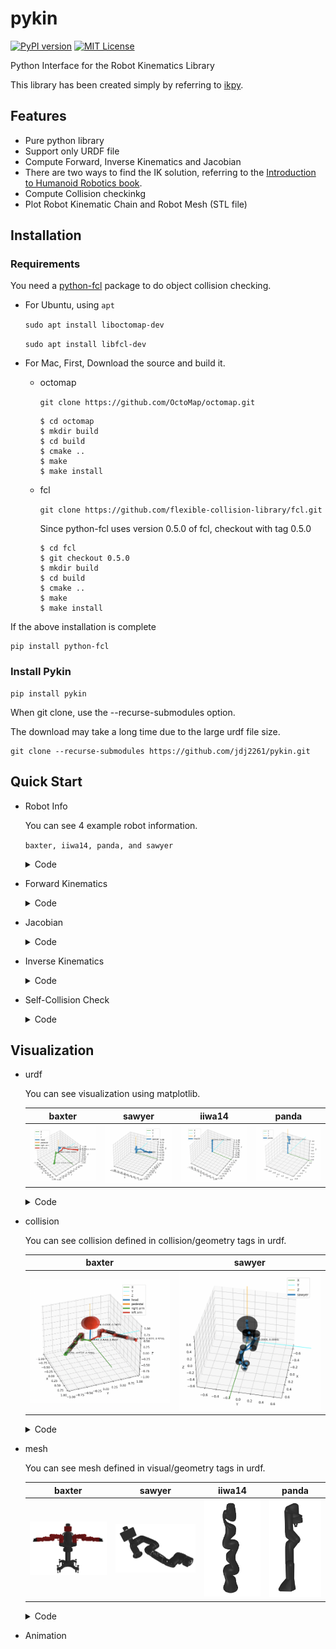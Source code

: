 #  pykin
[![PyPI version](https://badge.fury.io/py/pykin.svg)](https://badge.fury.io/py/pykin)  [![MIT License](http://img.shields.io/badge/license-MIT-blue.svg?style=flat)](LICENSE)

Python Interface for the Robot Kinematics Library

This library has been created simply by referring to [ikpy](https://github.com/Phylliade/ikpy.git).

## Features

- Pure python library
- Support only URDF file
- Compute Forward, Inverse Kinematics and Jacobian
- There are two ways to find the IK solution, referring to the [Introduction to Humanoid Robotics book](https://link.springer.com/book/10.1007/978-3-642-54536-8).
- Compute Collision checkinkg
- Plot Robot Kinematic Chain and Robot Mesh (STL file)

## Installation

### Requirements

You need a [python-fcl](https://github.com/BerkeleyAutomation/python-fcl) package to do object collision checking.

- For Ubuntu, using  `apt`

  `sudo apt install liboctomap-dev`

  `sudo apt install libfcl-dev`

- For Mac, First, Download the source and build it.

  - octomap

    `git clone https://github.com/OctoMap/octomap.git`

    ~~~
    $ cd octomap
    $ mkdir build
    $ cd build
    $ cmake ..
    $ make
    $ make install
    ~~~

  - fcl

    `git clone https://github.com/flexible-collision-library/fcl.git`

    Since python-fcl uses version 0.5.0 of fcl, checkout with tag 0.5.0

    ~~~
    $ cd fcl
    $ git checkout 0.5.0
    $ mkdir build
    $ cd build
    $ cmake ..
    $ make
    $ make install
    ~~~

If the above installation is complete

~~~
pip install python-fcl
~~~

### Install Pykin

~~~
pip install pykin
~~~

When git clone, use the --recurse-submodules option. 

The download may take a long time due to the large urdf file size.

~~~
git clone --recurse-submodules https://github.com/jdj2261/pykin.git
~~~

## Quick Start

- Robot Info

  You can see 4 example robot information.

   `baxter, iiwa14, panda, and sawyer`

  <details>
    <summary>Code</summary> 

  ~~~python
  import sys
  from pykin.robot import Robot
  
  file_path = '../asset/urdf/baxter/baxter.urdf'
  if len(sys.argv) > 1:
      robot_name = sys.argv[1]
      file_path = '../asset/urdf/' + robot_name + '/' + robot_name + '.urdf'
      
  robot = Robot(file_path)
  robot.show_robot_info()
  ~~~

  </details>

- Forward Kinematics

  <details>
    <summary>Code</summary> 
  
  ~~~python
  from pykin.robot import Robot
  from pykin.kinematics.transform import Transform
  from pykin.utils.kin_utils import ShellColors as sc
  
  # baxter_example
  file_path = '../asset/urdf/baxter/baxter.urdf'
  robot = Robot(file_path, Transform(rot=[0.0, 0.0, 0.0], pos=[0, 0, 0]))
  
  # set input joints 
  head_thetas = [0.0]
  right_arm_thetas = [0, 0, 0, 0, 0, 0, 0]
  left_arm_thetas = [0, 0, 0, 0, 0, 0, 0]
  thetas = head_thetas + right_arm_thetas + left_arm_thetas
  
  # compute FK
  fk = robot.kin.forward_kinematics(thetas)
  for link, transform in fk.items():
      print(f"{sc.HEADER}{link}{sc.ENDC}, {transform.rot}, {transform.pos}")
  ~~~
  
  </details>
  
- Jacobian

  <details>
    <summary>Code</summary> 
  
  ~~~python
  from pykin.kinematics import transform as tf
  from pykin.robot import Robot
  
  # import jacobian
  from pykin.kinematics import jacobian as jac
  
  file_path = '../asset/urdf/baxter/baxter.urdf'
  robot = Robot(file_path, tf.Transform(rot=[0.0, 0.0, 0.0], pos=[0, 0, 0]))
  
  left_arm_thetas = [0, 0, 0, 0, 0, 0, 0]
  
  # Before compute Jacobian, you must set from start link to end link
  robot.set_desired_frame("base", "left_wrist")
  fk = robot.kin.forward_kinematics(left_arm_thetas)
  
  # If you want to get Jacobian, use calc_jacobian function
  J = jac.calc_jacobian(robot.desired_frames, fk, left_arm_thetas)
  print(J)
  
  right_arm_thetas = [0, 0, 0, 0, 0, 0, 0]
  robot.set_desired_frame("base", "right_wrist")
  fk = robot.kin.forward_kinematics(right_arm_thetas)
  J = jac.calc_jacobian(robot.desired_frames, fk, right_arm_thetas)
  print(J)
  ~~~
  
  </details>
  
- Inverse Kinematics

  <details>
    <summary>Code</summary> 
  
  ~~~python
  import numpy as np
  from pykin.robot import Robot
  from pykin.kinematics.transform import Transform
  
  # baxter_example
  file_path = '../asset/urdf/baxter/baxter.urdf'
  robot = Robot(file_path, Transform(rot=[0.0, 0.0, 0.0], pos=[0, 0, 0]))
  
  # set joints for targe pose
  right_arm_thetas = np.random.randn(7)
  
  # set init joints
  init_right_thetas = np.random.randn(7)
  
  # Before compute IK, you must set from start link to end link
  robot.set_desired_frame("base", "right_wrist")
  
  # Compute FK for target pose
  target_fk = robot.kin.forward_kinematics(right_arm_thetas)
  
  # get target pose
  target_r_pose = np.hstack((target_fk["right_wrist"].pos, target_fk["right_wrist"].rot))
  
  # Compute IK Solution using LM(Levenberg-Marquardt) or NR(Newton-Raphson) method
  ik_right_result, _ = robot.kin.inverse_kinematics(init_right_thetas, target_r_pose, method="LM")
  
  # Compare error btween Target pose and IK pose
  result_fk = robot.kin.forward_kinematics(ik_right_result)
  error = robot.compute_pose_error(
      target_fk["right_wrist"].matrix(),
      result_fk["right_wrist"].matrix())
  print(error)
  ~~~
  
  </details>

- Self-Collision Check

  <details>
    <summary>Code</summary> 

  ~~~python
  import numpy as np
  
  from pykin.kinematics.transform import Transform
  from pykin.robot import Robot
  
  """
  If you want to check robot's collision, install python-fcl 
  And then, import FclManager in fcl_utils package
  """
  from pykin.utils.fcl_utils import FclManager
  from pykin.utils.kin_utils import get_robot_geom
  from pykin.utils import plot_utils as plt
  
  file_path = '../asset/urdf/baxter/baxter.urdf'
  
  robot = Robot(file_path, Transform(rot=[0.0, 0.0, 0.0], pos=[0, 0, 0]))
  
  head_thetas = np.zeros(1)
  right_arm_thetas = np.array([np.pi, 0, 0, 0, 0, 0, 0])
  left_arm_thetas = np.array([-np.pi, 0, 0, 0, 0, 0, 0])
  
  thetas = np.hstack((head_thetas, right_arm_thetas, left_arm_thetas))
  transformations = robot.kin.forward_kinematics(thetas)
  
  # call FclManager class
  fcl_manager = FclManager()
  for link, transformation in transformations.items():
      # get robot link's name and geometry info 
      name, gtype, gparam = get_robot_geom(robot.links[link])
      # get 4x4 size homogeneous transform matrix
      transform = transformation.matrix()
      # add link name, geometry info, transform matrix to fcl_manager 
      fcl_manager.add_object(name, gtype, gparam, transform)
  
  # you can get collision result, contacted object name, fcl contatct_data
  result, objs_in_collision, contact_data = fcl_manager.collision_check(return_names=True, return_data=True)
  
  print(result, objs_in_collision, contact_data)
  
  """
  If you want to check collision check after transform, 
  add the link name and transform matrix to the set_transform function.
  """
  left_arm_thetas = np.array([0, 0, 0, 0, 0, 0, 0])
  thetas = np.hstack((head_thetas, right_arm_thetas, left_arm_thetas))
  transformations = robot.kin.forward_kinematics(thetas)
  
  for link, transformation in transformations.items():
      name, _, _ = get_robot_geom(robot.links[link])
      transform = transformation.matrix()
      fcl_manager.set_transform(name=name, transform=transform)
  
  result, objs_in_collision, contact_data = fcl_manager.collision_check(return_names=True, return_data=True)
  print(result, objs_in_collision, contact_data)
  ~~~

  </details>

## Visualization

- urdf 

  You can see visualization using matplotlib.

  |          baxter           |          sawyer           |          iiwa14           |          panda          |
  | :-----------------------: | :-----------------------: | :-----------------------: | :---------------------: |
  | ![baxter](img/baxter.png) | ![sawyer](img/sawyer.png) | ![iiwa14](img/iiwa14.png) | ![panda](img/panda.png) |

  <details>
    <summary>Code</summary> 

  ~~~python
  import sys
  
  from pykin.robot import Robot
  from pykin.utils import plot_utils as plt
  
  file_path = '../../asset/urdf/sawyer/sawyer.urdf'
  
  if len(sys.argv) > 1:
      robot_name = sys.argv[1]
      file_path = '../../asset/urdf/' + robot_name + '/' + robot_name + '.urdf'
  robot = Robot(file_path)
  
  fig, ax = plt.init_3d_figure("URDF")
  
  # For Baxter robots, the name argument to the plot_robot function must be baxter.
  plt.plot_robot(robot, 
                 transformations=robot.transformations,
                 ax=ax, 
                 name=robot.robot_name,
                 visible_visual=False, 
                 visible_collision=False, 
                 mesh_path='../asset/urdf/baxter/')
  ax.legend()
  plt.show_figure()
  ~~~

  </details>

- collision

  You can see collision defined in collision/geometry tags in urdf.

  |               baxter                |               sawyer                |
  | :---------------------------------: | :---------------------------------: |
  | ![baxter](img/baxter_collision.png) | ![baxter](img/sawyer_collision.png) |

  <details>
    <summary>Code</summary> 

  ~~~python
  import sys
  
  from pykin.robot import Robot
  from pykin.utils import plot_utils as plt
  
  file_path = '../../asset/urdf/baxter/baxter.urdf'
  
  if len(sys.argv) > 1:
      robot_name = sys.argv[1]
      file_path = '../../asset/urdf/' + robot_name + '/' + robot_name + '.urdf'
  robot = Robot(file_path)
  
  fig, ax = plt.init_3d_figure("URDF")
  
  """
  Only baxter and sawyer robots can see collisions.
  It is not visible unless sphere, cylinder, and box are defined in collision/geometry tags in urdf.
  """
  # If visible_collision is True, visualize collision
  plt.plot_robot(robot, 
                 transformations=robot.transformations,
                 ax=ax, 
                 name=robot.robot_name,
                 visible_visual=False, 
                 visible_collision=True, 
                 mesh_path='../asset/urdf/baxter/')
  ax.legend()
  plt.show_figure()
  ~~~

  </details>

- mesh

  You can see  mesh defined in visual/geometry tags in urdf.

  |               baxter                |               sawyer                |               iiwa14                |               panda               |
  | :---------------------------------: | :---------------------------------: | :---------------------------------: | :-------------------------------: |
  | ![baxter_mesh](img/baxter_mesh.png) | ![sawyer_mesh](img/sawyer_mesh.png) | ![iiwa14_mesh](img/iiwa14_mesh.png) | ![panda_mesh](img/panda_mesh.png) |

  <details>
    <summary>Code</summary> 

  ~~~python
  import sys
  
  from pykin.robot import Robot
  from pykin.utils import plot_utils as plt
  
  file_path = '../../asset/urdf/baxter/baxter.urdf'
  
  if len(sys.argv) > 1:
      robot_name = sys.argv[1]
      file_path = '../../asset/urdf/' + robot_name + '/' + robot_name + '.urdf'
  robot = Robot(file_path)
  
  fig, ax = plt.init_3d_figure("URDF")
  
  """
  Only baxter and sawyer robots can see collisions.
  It is not visible unless sphere, cylinder, and box are defined in collision/geometry tags in urdf.
  """
  # If visible_visual is True, visualize mesh
  # and you have to input mesh_path
  plt.plot_robot(robot, 
                 transformations=robot.transformations,
                 ax=ax, 
                 name=robot.robot_name,
                 visible_visual=True, 
                 visible_collision=False, 
                 mesh_path='../../asset/urdf/'+robot.robot_name+'/')
  """
  The mesh file doesn't use matplotlib, 
  so it's okay to comment out the line below.
  """
  # ax.legend()
  # plt.show_figure()
  ~~~

  </details>

- Animation

